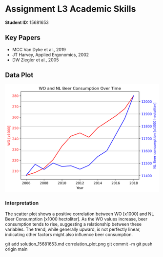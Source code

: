 # Assignment L3 Academic Skills

**Student ID:** 15681653

## Key Papers
- MCC Van Dyke et al., 2019
- JT Harvey, Applied Ergonomics, 2002
- DW Ziegler et al., 2005

## Data Plot
![Correlation between WO and Beer Consumption](correlation_plot.png)

### Interpretation
The scatter plot shows a positive correlation between WO [x1000] and NL Beer Consumption [x1000 hectoliter]. As the WO values increase, beer consumption tends to rise, suggesting a relationship between these variables. The trend, while generally upward, is not perfectly linear, indicating other factors might also influence beer consumption.

git add solution_15681653.md correlation_plot.png
git commit -m 
git push origin main
